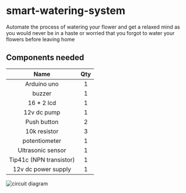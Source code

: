 # smart-watering-system

Automate the process of watering your flower and get a relaxed mind as you would never be in a haste or worried that you forgot to water your flowers before leaving home 

## Components needed

| Name | Qty |
| :---: | :---: |
| Arduino uno | 1 |
| buzzer | 1 |
| 16 * 2 lcd | 1 |
| 12v dc pump | 1 |
| Push button | 2 |
| 10k resistor | 3 | 
| potentiometer | 1 |
| Ultrasonic sensor | 1 |
| Tip41c (NPN transistor) | 1 |
| 12v dc power supply | 1 |


![circuit diagram](https://user-images.githubusercontent.com/65239245/185797693-7a724a13-d6d0-490f-876e-09ca4026632a.png)
